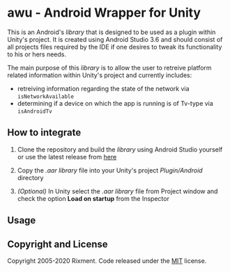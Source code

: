 # awu - Android Wrapper for Unity

This is an Android's _library_ that is designed to be used as a plugin within Unity's project. It is created using Android Studio 3.6 and should consist of all projects files required by the IDE if one desires to tweak its functionality to his or hers needs.

The main purpose of this _library_ is to allow the user to retreive platform related information within Unity's project and currently includes:

- retreiving information regarding the state of the network via `isNetworkAvailable`
- determining if a device on which the app is running is of Tv-type via `isAndroidTv`

## How to integrate

1. Clone the repository and build the _library_ using Android Studio yourself or use the latest release from [here](awu/build/outputs/aar/awu-release.aar)

2. Copy the _.aar library_ file into your Unity's project _Plugin/Android_ directory

3. _(Optional)_ In Unity select the _.aar library_ file from Project window and check the option __Load on startup__ from the Inspector

## Usage

## Copyright and License
Copyright 2005-2020 Rixment. Code released under the [MIT](./LICENSE) license.
